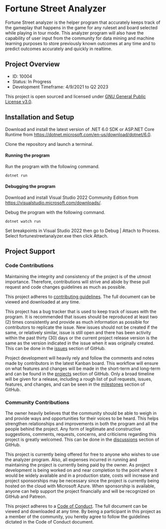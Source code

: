# Fortune Street Analyzer

Fortune Street analyzer is the helper program that accurately keeps track of the gameplay that happens in the game for any ruleset and board selected while playing in tour mode. This analyzer program will also have the capability of user input from the community for data mining and machine learning purposes to store previously known outcomes at any time and to predict outcomes accurately and quickly in realtime.

## Project Overview

- ID: 10004
- Status: In Progress
- Development Timeframe: 4/9/2021 to Q2 2023

This project is open sourced and licensed under [GNU General Public License v3.0](LICENSE).

## Installation and Setup

Download and install the latest version of .NET 6.0 SDK or ASP.NET Core Runtime from https://dotnet.microsoft.com/en-us/download/dotnet/6.0.

Clone the repository and launch a terminal.

#### Running the program

Run the program with the following command.

```
dotnet run
```

#### Debugging the program

Download and install Visual Studio 2022 Community Edition from https://visualstudio.microsoft.com/downloads/.

Debug the program with the following command.

```
dotnet watch run
```

Set breakpoints in Visual Studio 2022 then go to Debug | Attach to Process. Select fortunestreetanalyzer.exe then click Attach.

## Project Support

### Code Contributions

Maintaining the integrity and consistency of the project is of the utmost importance. Therefore, contributions will strive and abide by these pull request and code changes guidelines as much as possible.

This project adheres to [contributing guidelines](CONTRIBUTING.md). The full document can be viewed and downloaded at any time.

This project has a bug tracker that is used to keep track of issues with the program. It is recommended that issues should be reproduced at least two (2) times consistently and provide as much information as possible for contributors to replicate the issue. New issues should not be created if the same, or relatively similar, issue is still open and there has been activity within the past thirty (30) days or the current project release version is the same as the version indicated in the issue when it was originally created. This can be done in the [issues](https://github.com/chticer/fortunestreetanalyzer/issues) section of GitHub.

Project development will heavily rely and follow the comments and notes made by contributors in the latest Kanban board. This workflow will ensure on what features and changes will be made in the short-term and long-term and can be found in the [projects](https://github.com/chticer/fortunestreetanalyzer/projects) section of GitHub. Only a broad timeline will be given for a release, including a rough list of pull requests, issues, features, and changes, and can be seen in the [milestones](https://github.com/chticer/fortunestreetanalyzer/milestones) section of GitHub.

### Community Contributions

The owner heavily believes that the community should be able to weigh in and provide ways and opportunities for their voices to be heard. This helps strengthen relationships and improvements in both the program and all the people behind the project. Any form of legitimate and constructive suggestions, comments, requests, concerns, and criticisms regarding this project is greatly welcomed. This can be done in the [discussions](https://github.com/chticer/fortunestreetanalyzer/discussions) section of GitHub.

This project is currently being offered for free to anyone who wishes to use the analyzer program. Also, all expenses incurred in running and maintaining the project is currently being paid by the owner. As project development is being worked on and near completion to the point where it would be widely available and in a production state, costs will increase and project sponsorships may be necessary since the project is currently being hosted on the cloud with Microsoft Azure. When sponsorship is available, anyone can help support the project financially and will be recognized on GitHub and Patreon.

This project adheres to a [Code of Conduct](CODE_OF_CONDUCT.md). The full document can be viewed and downloaded at any time. By being a participant in this project as a member of the community, you hereby agree to follow the guidelines dictated in the Code of Conduct document.
